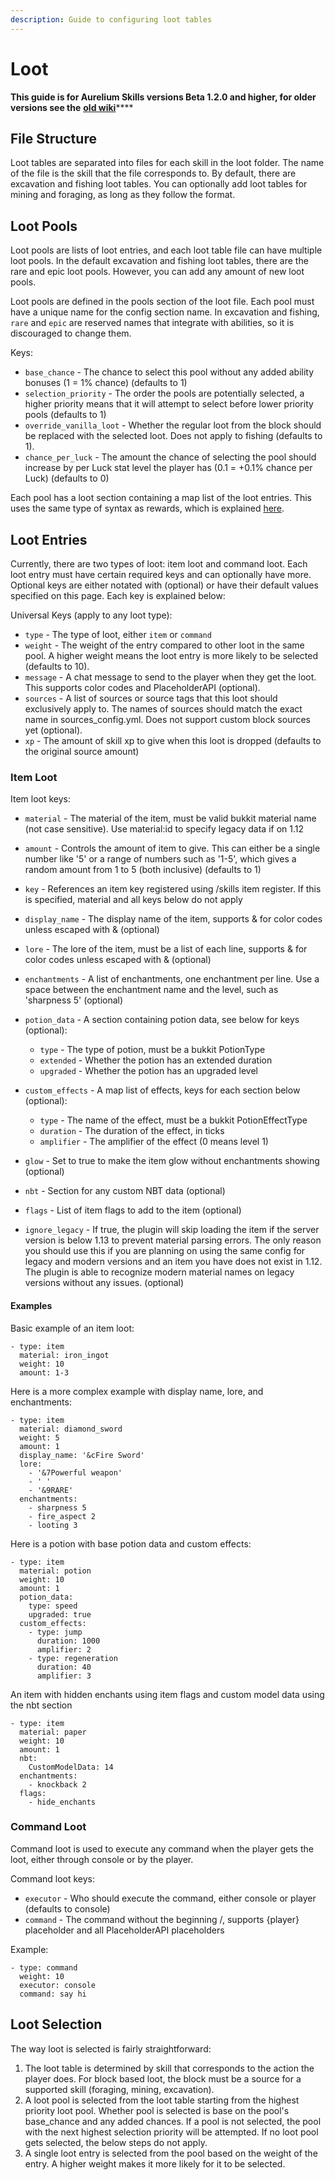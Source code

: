 ```yaml
---
description: Guide to configuring loot tables
---
```


# Loot

**This guide is for Aurelium Skills versions Beta 1.2.0 and higher, for older versions see the** [**old wiki**](https://github.com/Archy-X/AureliumSkills/wiki/Loot-Tables)\*\*\*\*

## File Structure

Loot tables are separated into files for each skill in the loot folder. The name of the file is the skill that the file corresponds to. By default, there are excavation and fishing loot tables. You can optionally add loot tables for mining and foraging, as long as they follow the format.

## Loot Pools

Loot pools are lists of loot entries, and each loot table file can have multiple loot pools. In the default excavation and fishing loot tables, there are the rare and epic loot pools. However, you can add any amount of new loot pools.

Loot pools are defined in the pools section of the loot file. Each pool must have a unique name for the config section name. In excavation and fishing, `rare` and `epic` are reserved names that integrate with abilities, so it is discouraged to change them.

Keys:

* `base_chance` - The chance to select this pool without any added ability bonuses \(1 = 1% chance\) \(defaults to 1\)
* `selection_priority` - The order the pools are potentially selected, a higher priority means that it will attempt to select before lower priority pools \(defaults to 1\)
* `override_vanilla_loot` - Whether the regular loot from the block should be replaced with the selected loot. Does not apply to fishing \(defaults to 1\).
* `chance_per_luck` - The amount the chance of selecting the pool should increase by per Luck stat level the player has \(0.1 = +0.1% chance per Luck\) \(defaults to 0\)

Each pool has a loot section containing a map list of the loot entries. This uses the same type of syntax as rewards, which is explained [here](https://wiki.aurelium.dev/skills/config/rewards#yaml-syntax).

## Loot Entries

Currently, there are two types of loot: item loot and command loot. Each loot entry must have certain required keys and can optionally have more. Optional keys are either notated with \(optional\) or have their default values specified on this page. Each key is explained below:

Universal Keys \(apply to any loot type\):

* `type` - The type of loot, either `item` or `command`
* `weight` - The weight of the entry compared to other loot in the same pool. A higher weight means the loot entry is more likely to be selected \(defaults to 10\).
* `message` - A chat message to send to the player when they get the loot. This supports color codes and PlaceholderAPI \(optional\).
* `sources` - A list of sources or source tags that this loot should exclusively apply to. The names of sources should match the exact name in sources\_config.yml. Does not support custom block sources yet \(optional\).
* `xp` - The amount of skill xp to give when this loot is dropped \(defaults to the original source amount\)

### Item Loot

Item loot keys:

* `material` - The material of the item, must be valid bukkit material name \(not case sensitive\). Use material:id to specify legacy data if on 1.12
* `amount` - Controls the amount of item to give. This can either be a single number like '5' or a range of numbers such as '1-5', which gives a random amount from 1 to 5 \(both inclusive\) \(defaults to 1\)



* `key` - References an item key registered using /skills item register. If this is specified, material and all keys below do not apply
* `display_name` - The display name of the item, supports & for color codes unless escaped with \& \(optional\)
* `lore` - The lore of the item, must be a list of each line, supports & for color codes unless escaped with \& \(optional\)
* `enchantments` - A list of enchantments, one enchantment per line. Use a space between the enchantment name and the level, such as 'sharpness 5' \(optional\)
* `potion_data` - A section containing potion data, see below for keys \(optional\):
  * `type` - The type of potion, must be a bukkit PotionType
  * `extended` - Whether the potion has an extended duration
  * `upgraded` - Whether the potion has an upgraded level
* `custom_effects` - A map list of effects, keys for each section below \(optional\):
  * `type` - The name of the effect, must be a bukkit PotionEffectType
  * `duration` - The duration of the effect, in ticks
  * `amplifier` - The amplifier of the effect \(0 means level 1\)
* `glow` - Set to true to make the item glow without enchantments showing \(optional\)
* `nbt` - Section for any custom NBT data \(optional\)
* `flags` - List of item flags to add to the item \(optional\)
* `ignore_legacy` - If true, the plugin will skip loading the item if the server version is below 1.13 to prevent material parsing errors. The only reason you should use this if you are planning on using the same config for legacy and modern versions and an item you have does not exist in 1.12. The plugin is able to recognize modern material names on legacy versions without any issues. \(optional\)

#### Examples

Basic example of an item loot:

```text
- type: item
  material: iron_ingot
  weight: 10
  amount: 1-3
```

Here is a more complex example with display name, lore, and enchantments:

```text
- type: item
  material: diamond_sword
  weight: 5
  amount: 1
  display_name: '&cFire Sword'
  lore:
    - '&7Powerful weapon'
    - ' '
    - '&9RARE'
  enchantments:
    - sharpness 5
    - fire_aspect 2
    - looting 3
```

Here is a potion with base potion data and custom effects:

```text
- type: item
  material: potion
  weight: 10
  amount: 1
  potion_data:
    type: speed
    upgraded: true
  custom_effects:
    - type: jump
      duration: 1000
      amplifier: 2
    - type: regeneration
      duration: 40
      amplifier: 3
```

An item with hidden enchants using item flags and custom model data using the nbt section

```text
- type: item
  material: paper
  weight: 10
  amount: 1
  nbt:
    CustomModelData: 14
  enchantments:
    - knockback 2
  flags:
    - hide_enchants
```

### Command Loot

Command loot is used to execute any command when the player gets the loot, either through console or by the player.

Command loot keys:

* `executor` - Who should execute the command, either console or player \(defaults to console\)
* `command` - The command without the beginning /, supports {player} placeholder and all PlaceholderAPI placeholders

Example:

```text
- type: command
  weight: 10
  executor: console
  command: say hi
```

## Loot Selection

The way loot is selected is fairly straightforward:

1. The loot table is determined by skill that corresponds to the action the player does. For block based loot, the block must be a source for a supported skill \(foraging, mining, excavation\).
2. A loot pool is selected from the loot table starting from the highest priority loot pool. Whether pool is selected is base on the pool's base\_chance and any added chances. If a pool is not selected, the pool with the next highest selection priority will be attempted. If no loot pool gets selected, the below steps do not apply.
3. A single loot entry is selected from the pool based on the weight of the entry. A higher weight makes it more likely for it to be selected.



